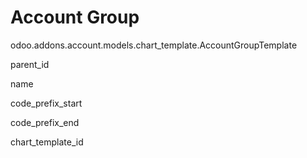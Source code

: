 # Account Group

<div class="automodel" main="">

odoo.addons.account.models.chart_template.AccountGroupTemplate

<div class="autofield">

parent_id

</div>

<div class="autofield">

name

</div>

<div class="autofield">

code_prefix_start

</div>

<div class="autofield">

code_prefix_end

</div>

<div class="autofield">

chart_template_id

</div>

</div>
